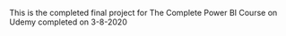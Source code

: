 This is the completed final project for The Complete Power BI Course on Udemy completed on 3-8-2020
